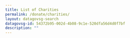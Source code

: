 ```yaml
---
title: List of Charities
permalink: /donate/charities/
layout: datagovsg-search
datagovsg-id: 54372b95-002d-4b08-9c1e-520dfa56d4d0f7bf
description: ""
---
```


